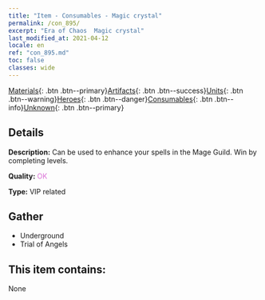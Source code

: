 ```yaml
---
title: "Item - Consumables - Magic crystal"
permalink: /con_895/
excerpt: "Era of Chaos  Magic crystal"
last_modified_at: 2021-04-12
locale: en
ref: "con_895.md"
toc: false
classes: wide
---
```

 [Materials](/){: .btn .btn--primary}[Artifacts](/Artifacts/){: .btn .btn--success}[Units](/Units/){: .btn .btn--warning}[Heroes](/Heroes/){: .btn .btn--danger}[Consumables](/Consumables/){: .btn .btn--info}[Unknown](/Unknown/){: .btn .btn--primary}

## Details
 **Description:** Can be used to enhance your spells in the Mage Guild. Win by completing levels.

 **Quality:** <span style="color: #DA70D6">OK</span>

 **Type:** VIP related

## Gather

*    Underground 
*    Trial of Angels 

## This item contains:

  None

